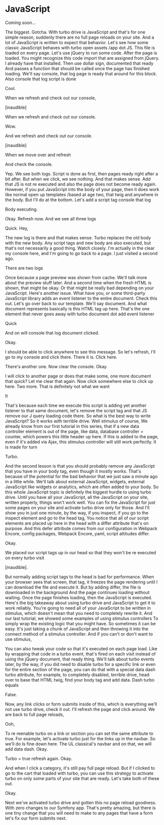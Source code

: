 # JavaScript

Coming soon...

The biggest. Gotcha. With turbo drive is JavaScript and that's for one simple reason,
suddenly there are no full page reloads on your site. And a lot of JavaScript is
written to expect that behavior. Let's see how some classic JavaScript behaves with
turbo open assets /app dot JS. This file is loaded on every page. Let's use jQuery to
run some code. After the page is loaded. You might recognize this code import that
are assigned from jQuery. I already have that installed. Then use dollar sign,
documented that ready And passes a function that should be called once the page has
finished loading. We'll say console, that log page is ready that around for this
block. Also console that log script is done

Cool.

When we refresh and check out our console,

[inaudible]

When we refresh and check out our console.

Wow.

And we refresh and check out our console.

[inaudible]

When we move over and refresh

And check the console.

Yep. We see both logs. Script is done as first, then pages ready right after a bit
after. But when we click, we see nothing. And that makes sense. Add that JS is not re
executed and also the page does not become ready again. However, if you put
JavaScript into the body of your page, then it does work like normal open up
templates /based at age two, that twig and anywhere in the body. But I'll do at the
bottom. Let's add a script tag console that log

Body executing.

Okay. Refresh now. And we see all three logs

Quick. Hey,

The new log is there and that makes sense. Turbo replaces the old body with the new
body. Any script tags and new body are also executed, but that's not necessarily a
good thing. Watch closely. I'm actually in the clear my console here, and I'm going
to go back to a page. I just visited a second ago.

There are two logs

Once because a page preview was shown from cache. We'll talk more about the preview
stuff later. And a second time when the fresh HTML is shown, that might be okay. Or
that might be really bad depending on your JavaScript. Here's another issue. What
have you, or some third-party JavaScript library adds an event listener to the entire
document. Check this out. Let's go over back to our template. We'll say document. And
what document represents basically is this HTML tag up here. That's the one element
that never goes away with turbo document dot add event listener

Quick

And on will console that log document clicked.

Okay.

I should be able to click anywhere to see this message. So let's refresh, I'll go to
my console and click there. There it is. Click here.

There's another one. Now clear the console. Okay.

I will click to another page or does that make some, one more document that quick?
Let me clear that again. Now click somewhere else to click up here. Two more. That is
definitely not what we want

It

That's because each time we execute this script is adding yet another listener to
that same document, let's remove the script tag and that JS remove our J query
loading code there. So what is the best way to write JavaScript? So it works with
terrible drive. Well stimulus of course, We already know from our first tutorial in
this series, that if a new data controller element is out of the page, like data,
database controller = counter, which powers this little header up here. If this is
added to the page, even if it's added via Ajax, this stimulus controller will still
work perfectly. It is made for turn

Turbo.

And the second lesson is that you should probably remove any JavaScript that you have
in your body tag, even though it mostly works. That's because of the potential for
the bad behavior that we just saw a minute ago in a little while. We'll talk about
external JavaScript, widgets, external JavaScript like widgets or analytics, which
are often added to your body. So this whole JavaScript topic is definitely the
biggest hurdle to using turbo drive. Until you have all your JavaScript, all the
JavaScript on your site, written properly, things won't work well. You can fix the
JavaScript for just some pages on your site and activate turbo drive only for those.
And I'll show you in just one minute, by the way, if you inspect, if you go to the
inspect element and go to the head tag, You notice that all of our script elements
are placed up here in the head with a differ attribute that's on purpose. And this
defer attribute comes from our configuration in Webpack Encore, config packages,
Webpack Encore,.yaml, script attitudes differ.

Okay.

We placed our script tags up in our head so that they won't be re executed on every
turbo visit

[inaudible].

But normally adding script tags to the head is bad for performance. When your browser
sees that screen, that tag, it freezes the page rendering until I can download the
file and execute it. But by adding differ, the file is downloaded in the background
And the page continues loading without waiting. Once the page finishes loading, then
the JavaScript is executed. Here's the big takeaway about using turbo drive and
JavaScript to get it to work reliably. You're going to need all of your JavaScript to
be written in stimulus, which doesn't mean that you need to completely rewrite it.
And our last tutorial, we showed some examples of using stimulus controllers To
simply wrap the existing logic that you might have. So sometimes it can be easy. It's
just taking a chunk of JavaScript and then throwing it into the connect method of a
stimulus controller. And if you can't or don't want to use stimulus,

You can also tweak your code so that it's executed on each page load. Like by
wrapping that code in a turbo event, that's fired on each visit instead of using the
jQuery document, that ready thing. We'll talk about turbo events later, by the way,
if you did need to disable turbo for a specific link or even for the entire section
of the page, you can do that with a special data dash turbo attribute, for example,
to completely disabled, terrible drive, head over to base that HTML twig, find your
body tag and add data. Dash turbo equals

False.

Now, any link clicks or form submits inside of this, which is everything we'll not
use turbo drive, check it out. I'll refresh the page and click around. We are back to
full page reloads,

Ooh,

To re reenable turbo on a link or section you can set the same attribute to true. For
example, let's activate turbo just for the links up in the navbar. So we'll do Is
fine down here. The UL classical's navbar and on that, we will add data dash. Okay.

Turbo = true refresh again. Okay.

And when I click a category, it's still pay full page reload. But if I clicked to go
to the cart that loaded with turbo, you can use this strategy to activate turbo on
only some parts of your site that are ready. Let's take both of these out.

Okay.

Next we've activated turbo drive and gotten this no page reload goodness. With zero
changes to our Symfony app. That's pretty amazing, but there is one tiny change that
you will need to make to any pages that have a form let's fix our form submits next.

